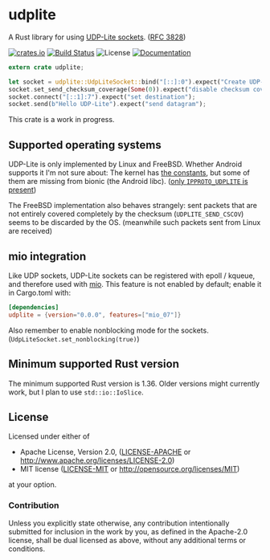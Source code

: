 # udplite

A Rust library for using [UDP-Lite sockets](http://man7.org/linux/man-pages/man7/udplite.7.html). ([RFC 3828](https://tools.ietf.org/html/rfc3828))

[![crates.io](https://img.shields.io/crates/v/udplite.svg)](https://crates.io/crates/udplite) [![Build Status](https://api.cirrus-ci.com/github/tormol/udplite.svg)](https://cirrus-ci.com/github/tormol/udplite) ![License](https://img.shields.io/crates/l/udplite.svg) [![Documentation](https://docs.rs/udplite/badge.svg)](https://docs.rs/udplite/)

```rust
extern crate udplite;

let socket = udplite::UdpLiteSocket::bind("[::]:0").expect("Create UDP-Lite socket");
socket.set_send_checksum_coverage(Some(0)).expect("disable checksum coverage for payload");
socket.connect("[::1]:7").expect("set destination");
socket.send(b"Hello UDP-Lite").expect("send datagram");
```

This crate is a work in progress.

## Supported operating systems

UDP-Lite is only implemented by Linux and FreeBSD.
Whether Android supports it I'm not sure about: The kernel has [the constants](https://android.googlesource.com/kernel/common/+/refs/heads/android-mainline/include/net/udplite.h), but some of them are missing from bionic (the Android libc). ([only `IPPROTO_UDPLITE` is present](https://android.googlesource.com/platform/bionic.git/+/refs/heads/master/libc/kernel/uapi/linux/in.h))

The FreeBSD implementation also behaves strangely: sent packets that are not entirely covered completely by the checksum (`UDPLITE_SEND_CSCOV`) seems to be discarded by the OS. (meanwhile such packets sent from Linux are received)

## mio integration

Like UDP sockets, UDP-Lite sockets can be registered with epoll / kqueue, and therefore used with [mio](https://github.com/tokio-rs/mio).
This feature is not enabled by default; enable it in Cargo.toml with:

```toml
[dependencies]
udplite = {version="0.0.0", features=["mio_07"]}
```

Also remember to enable nonblocking mode for the sockets. (`UdpLiteSocket.set_nonblocking(true)`)

## Minimum supported Rust version

The minimum supported Rust version is 1.36.
Older versions might currently work, but I plan to use `std::io::IoSlice`.

## License

Licensed under either of

* Apache License, Version 2.0, ([LICENSE-APACHE](LICENSE-APACHE) or http://www.apache.org/licenses/LICENSE-2.0)
* MIT license ([LICENSE-MIT](LICENSE-MIT) or http://opensource.org/licenses/MIT)

at your option.

### Contribution

Unless you explicitly state otherwise, any contribution intentionally submitted for inclusion in the work by you, as defined in the Apache-2.0 license, shall be dual licensed as above, without any additional terms or conditions.
